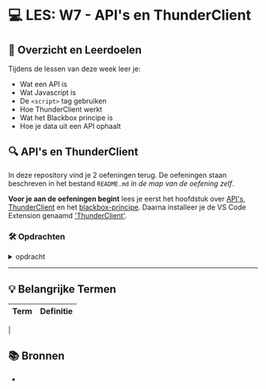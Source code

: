 # 💻 LES: W7 - API's en ThunderClient

## 🥅 Overzicht en Leerdoelen

Tijdens de lessen van deze week leer je:
 - Wat een API is
 - Wat Javascript is
 - De `<script>` tag gebruiken
 - Hoe ThunderClient werkt
 - Wat het Blackbox principe is
 - Hoe je data uit een API ophaalt

## 🔍 API's en ThunderClient

In deze repository vind je 2 oefeningen terug. De oefeningen staan beschreven in het bestand `README.md` *in de map van de oefening zelf*.

**Voor je aan de oefeningen begint** lees je eerst het hoofdstuk over [API's](https://apwt.gitbook.io/g_webtechnologie/apis-essentials/api-intro), [ThunderClient](https://apwt.gitbook.io/g_webtechnologie/apis-essentials/02.a-thunder-client) en het [blackbox-principe](https://apwt.gitbook.io/g_webtechnologie/apis-essentials/api-blackbox). Daarna installeer je de VS Code Extension genaamd ['ThunderClient'](https://marketplace.visualstudio.com/items?itemName=rangav.vscode-thunder-client).

### 🛠️ Opdrachten

<details>
<summary>opdracht </summary>

> 

</details>

---

## 💡 Belangrijke Termen

Term  | Definitie 
---   | ---       
 | 


## 📚 Bronnen

- 
